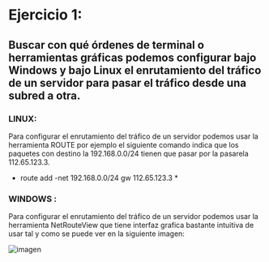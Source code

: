 # Ejercicio 1:

## Buscar con qué órdenes de terminal o herramientas gráficas podemos configurar bajo Windows y bajo Linux el enrutamiento del tráfico de un servidor para pasar el tráfico desde una subred a otra.

### LINUX:
Para configurar el enrutamiento del tráfico de un servidor podemos usar la herramienta ROUTE por ejemplo el siguiente comando indica que los paquetes con destino la 192.168.0.0/24 tienen que pasar por la pasarela 112.65.123.3.

* route add -net 192.168.0.0/24 gw 112.65.123.3 *

### WINDOWS :

Para configurar el enrutamiento del tráfico de un servidor podemos usar la herramienta NetRouteView que tiene interfaz grafica bastante intuitiva de usar tal y como se puede ver en la siguiente imagen:

![imagen](https://github.com/med1015/SWAP2017/blob/master/trabajo_clase/netrouteview.png)
